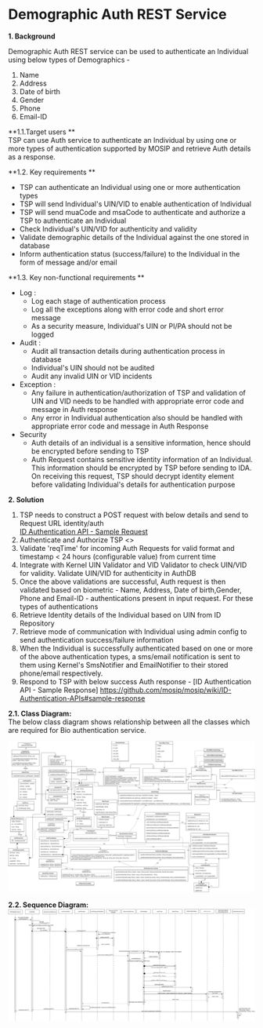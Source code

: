 # Demographic Auth REST Service


**1. Background**


Demographic Auth REST service can be used to authenticate an Individual using below types of Demographics - 
1.	Name
2.	Address
3.	Date of birth
4.  Gender
5.  Phone
6.  Email-ID


**1.1.Target users **  
TSP can use Auth service to authenticate an Individual by using one or more types of authentication supported by MOSIP and retrieve Auth details as a response.


 **1.2. Key requirements **   
-	TSP can authenticate an Individual using one or more authentication types
-	TSP will send Individual's UIN/VID to enable authentication of Individual
-	TSP will send muaCode and msaCode to authenticate and authorize a TSP to authenticate an Individual
-	Check Individual's UIN/VID for authenticity and validity
-	Validate demographic details of the Individual against the one stored in database
-	Inform authentication status (success/failure) to the Individual in the form of message and/or email


**1.3. Key non-functional requirements **   
-	Log :
	-	Log each stage of authentication process
	-	Log all the exceptions along with error code and short error message
	-	As a security measure, Individual's UIN or PI/PA should not be logged
-	Audit :
	-	Audit all transaction details during authentication process in database
	-	Individual's UIN should not be audited
	-	Audit any invalid UIN or VID incidents
-	Exception :
	-	Any failure in authentication/authorization of TSP and validation of UIN and VID needs to be handled with appropriate error code and message in Auth response
	-	Any error in Individual authentication also should be handled with appropriate error code and message in Auth Response 
-	Security
	-	Auth details of an individual is a sensitive information, hence should be encrypted before sending to TSP
	-	Auth Request contains sensitive identity information of an Individual. This information should be encrypted by TSP before sending to IDA. On receiving this request, TSP should decrypt identity element before validating Individual's details for authentication purpose 


**2. Solution**   
1.	TSP needs to construct a POST request with below details and send to Request URL identity/auth    
[ID Authentication API - Sample Request](https://github.com/mosip/mosip/wiki/ID-Authentication-APIs#sample-request)
2.	Authenticate and Authorize TSP <<TBD>>
3.	Validate 'reqTime' for incoming Auth Requests for valid format and timestamp < 24 hours (configurable value) from current time
4.	Integrate with Kernel UIN Validator and VID Validator to check UIN/VID for validity. Validate UIN/VID for authenticity in AuthDB
5.	Once the above validations are successful, Auth request is then validated based on biometric - Name, Address, Date of birth,Gender, Phone and Email-ID - authentications present in input request. For these types of authentications   
6.	Retrieve Identity details of the Individual based on UIN from ID Repository
7.	Retrieve mode of communication with Individual using admin config to send authentication success/failure information
8.	When the Individual is successfully authenticated based on one or more of the above authentication types, a sms/email notification is sent to them using Kernel's SmsNotifier and EmailNotifier to their stored phone/email respectively.
9.	Respond to TSP with below success Auth response - 
[ID Authentication API - Sample Response] https://github.com/mosip/mosip/wiki/ID-Authentication-APIs#sample-response


**2.1. Class Diagram:**   
The below class diagram shows relationship between all the classes which are required for Bio authentication service.

![Demo Auth Class Diagram](_images/Demo_Auth_Class_Diagram.PNG)

**2.2. Sequence Diagram:**   
![Demo Auth Sequence Diagram](_images/Demo_Auth_Sequence_Diagram.PNG)
